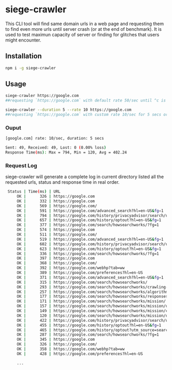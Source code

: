 # siege-crawler
 This CLI tool will find same domain urls in a web page and requesting them to find even more urls until server crash (or at the end of benchmark). It is used to test maximun capacity of server or finding for glitches that users might encounter.


## Installation
```sh
npm i -g siege-crawler
```

## Usage
```sh
siege-crawler https://google.com 
##requesting `https://google.com` with default rate 50/sec until ^c is fired
```
```sh
siege-crawler --duration 5 --rate 10 https://google.com 
##requesting `https://google.com` with custom rate 10/sec for 5 secs or ^c is fired
```

### Ouput
```sh
[google.com] rate: 10/sec, duration: 5 secs

Sent: 49, Received: 49, Lost: 0 (0.00% loss)
Response Time(ms): Max = 794, Min = 120, Avg = 402.24
```

### Request Log
siege-crawler will generate a complete log in current directory listed all the requested urls, status and response time in real order.
```sh
 Status | Time(ms) | URL
     OK |      326 | https://google.com
     OK |      332 | https://google.com
     OK |      569 | https://google.com/
     OK |      591 | https://google.com/advanced_search?hl=en-US&fg=1
     OK |      794 | https://google.com/history/privacyadvisor/search/unauth?utm_source=googlemenu&fg=1
     OK |      657 | https://google.com/history/optout?hl=en-US&fg=1
     OK |      377 | https://google.com/search/howsearchworks/?fg=1
     OK |      574 | https://google.com
     OK |      511 | https://google.com/
     OK |      519 | https://google.com/advanced_search?hl=en-US&fg=1
     OK |      602 | https://google.com/history/privacyadvisor/search/unauth?utm_source=googlemenu&fg=1
     OK |      623 | https://google.com/history/optout?hl=en-US&fg=1
     OK |      336 | https://google.com/search/howsearchworks/?fg=1
     OK |      397 | https://google.com
     OK |      368 | https://google.com/
     OK |      392 | https://google.com/webhp?tab=ww
     OK |      389 | https://google.com/preferences?hl=en-US
     OK |      371 | https://google.com/advanced_search?hl=en-US&fg=1
     OK |      315 | https://google.com/search/howsearchworks/
     OK |      293 | https://google.com/search/howsearchworks/crawling-indexing/
     OK |      257 | https://google.com/search/howsearchworks/algorithms/
     OK |      177 | https://google.com/search/howsearchworks/responses/
     OK |      171 | https://google.com/search/howsearchworks/mission/
     OK |      157 | https://google.com/search/howsearchworks/mission/users/
     OK |      149 | https://google.com/search/howsearchworks/mission/creators/
     OK |      120 | https://google.com/search/howsearchworks/mission/open-web/
     OK |      422 | https://google.com/history/privacyadvisor/search/unauth?utm_source=googlemenu&fg=1
     OK |      455 | https://google.com/history/optout?hl=en-US&fg=1
     OK |      465 | https://google.com/history/optout?utm_source=search-privacy-advisor
     OK |      287 | https://google.com/search/howsearchworks/?fg=1
     OK |      345 | https://google.com
     OK |      326 | https://google.com/
     OK |      358 | https://google.com/webhp?tab=ww
     OK |      428 | https://google.com/preferences?hl=en-US

     ...
```